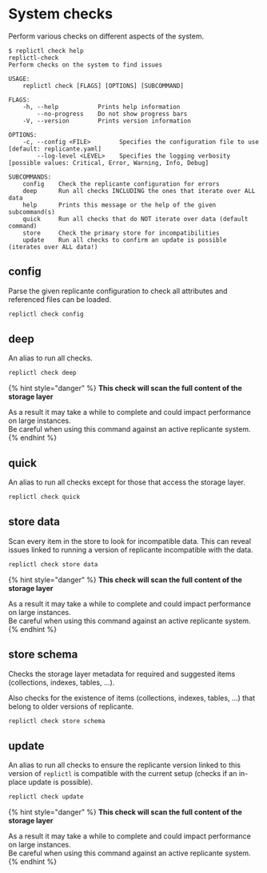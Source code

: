 # System checks
Perform various checks on different aspects of the system.

```text
$ replictl check help
replictl-check
Perform checks on the system to find issues

USAGE:
    replictl check [FLAGS] [OPTIONS] [SUBCOMMAND]

FLAGS:
    -h, --help           Prints help information
        --no-progress    Do not show progress bars
    -V, --version        Prints version information

OPTIONS:
    -c, --config <FILE>        Specifies the configuration file to use [default: replicante.yaml]
        --log-level <LEVEL>    Specifies the logging verbosity [possible values: Critical, Error, Warning, Info, Debug]

SUBCOMMANDS:
    config    Check the replicante configuration for errors
    deep      Run all checks INCLUDING the ones that iterate over ALL data
    help      Prints this message or the help of the given subcommand(s)
    quick     Run all checks that do NOT iterate over data (default command)
    store     Check the primary store for incompatibilities
    update    Run all checks to confirm an update is possible (iterates over ALL data!)
```


## config
Parse the given replicante configuration to check all attributes and referenced files can be loaded.

```bash
replictl check config
```


## deep
An alias to run all checks.

```bash
replictl check deep
```

{% hint style="danger" %}
**This check will scan the full content of the storage layer**

As a result it may take a while to complete and could impact performance on large instances.  
Be careful when using this command against an active replicante system.
{% endhint %}


## quick
An alias to run all checks except for those that access the storage layer.

```bash
replictl check quick
```


## store data
Scan every item in the store to look for incompatible data.
This can reveal issues linked to running a version of replicante incompatible with the data.

```bash
replictl check store data
```

{% hint style="danger" %}
**This check will scan the full content of the storage layer**

As a result it may take a while to complete and could impact performance on large instances.  
Be careful when using this command against an active replicante system.
{% endhint %}

## store schema
Checks the storage layer metadata for required and suggested items (collections, indexes, tables, ...).

Also checks for the existence of items (collections, indexes, tables, ...) that belong to older versions of replicante.

```bash
replictl check store schema
```


## update
An alias to run all checks to ensure the replicante version linked to this version of `replictl`
is compatible with the current setup (checks if an in-place update is possible).

```bash
replictl check update
```

{% hint style="danger" %}
**This check will scan the full content of the storage layer**

As a result it may take a while to complete and could impact performance on large instances.  
Be careful when using this command against an active replicante system.
{% endhint %}

